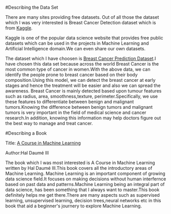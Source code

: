 #Describing the Data Set

There are many sites providing  free datasets. Out of all those the dataset which I was very interested is Breast Cancer Detection dataset which is from [Kaggle](kaggle.com). 

Kaggle is one of the popular data science website that provides free public datasets which can be used in the projects in Machine Learning and Artificial Intelligence domain.We can even share our own datasets.

The dataset which I have choosen is [Breast Cancer Prediction Dataset](https://www.kaggle.com/datasets/merishnasuwal/breast-cancer-prediction-dataset).I have chosen this data set because across the world Breast Cancer is the most common type of cancer in women.With the above data, we can identify the people prone to breast cancer based on their body composition.Using this model, we can detect the breast cancer at early stages and hence the treatment will be easier and also we can spread the awareness. Breast Cancer is mainly detected based upon tumour features such as radius, area, smoothness,texture, perimeter.Specifically, we use these features to differentiate between benign and malignant tumors.Knowing the difference between benign tumors and malignant tumors is very important in the field of medical science and cancer research.In addition, knowing this information may help doctors figure out the best way to manage and treat cancer. 

#Describing a Book

Title: [A Course in Machine Learning](http://ciml.info/dl/v0_99/ciml-v0_99-all.pdf)

Author:Hal Daumé III

The book which I was most interested is A Course in Machine Learning written by Hal Daumé III.This book covers all the introductory areas of Machine Learning. Machine Learning is an important component of growing data science field.It focuses on making decisions without human interfernce based on past data and patterns.Machine Learning being an integral part of data science, has been something that I always want to master.This book definitely helps me get there.There are many aspects such as supervised learning, unsupervised learning, decision trees,neural networks etc in this book that aid a beginner's journery to explore Machine Learning.


